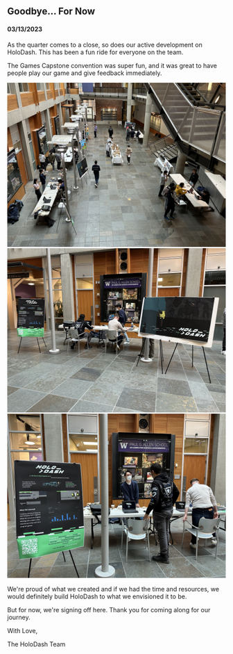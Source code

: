 ## Goodbye... For Now

#### 03/13/2023

As the quarter comes to a close, so does our active development on HoloDash. This has been a fun ride for everyone on the team.

The Games Capstone convention was super fun, and it was great to have people play our game and give feedback immediately.

<img src="conv1.jpg" className="post-img" />
<img src="conv2.jpg" className="post-img" />
<img src="conv3.jpg" className="post-img" />

We're proud of what we created and if we had the time and resources, we would definitely build HoloDash to what we envisioned it to be.

But for now, we're signing off here. Thank you for coming along for our journey.

With Love,

The HoloDash Team
